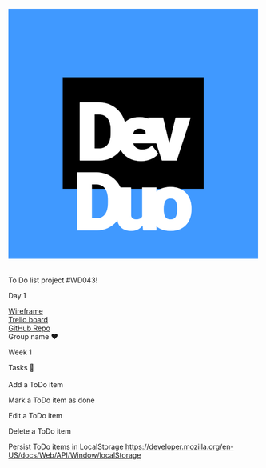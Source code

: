 ![DevDuoLogo](./DevDuoLogo.png) 
<br>
<br>

To Do list project #WD043!

Day 1

[Wireframe](https://www.figma.com/file/5QxJvnztTbfe8A5yTYCGRI/To-Do-List?type=design&node-id=0%3A1&mode=design&t=PgteXagdsZwV4uNn-1  )<br>
[Trello board](https://trello.com/invite/b/mDFTDtW2/ATTI22144eb6f095a757d93d2433f649567601FBABBA/to-do-list)<br>
[GitHub Repo](https://github.com/C4TI4/ToDoList-JS-React)<br>
Group name ❤<br>

Week 1
<br>


Tasks 📃<br>  
Add a ToDo item 

Mark a ToDo item as done

Edit a ToDo item

Delete a ToDo item

Persist ToDo items in LocalStorage https://developer.mozilla.org/en-US/docs/Web/API/Window/localStorage
